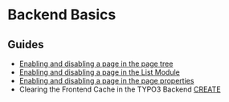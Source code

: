 # Backend Basics



## Guides

* [Enabling and disabling a page in the page tree](/10GettingStarted/20BasicConfiguration/10BackendBasics/EnablingAndDisablingAPageInThePageTree.md)
* [Enabling and disabling a page in the List Module](/10GettingStarted/20BasicConfiguration/10BackendBasics/EnablingAndDisablingAPageInTheListModule.md)
* [Enabling and disabling a page in the page properties](/10GettingStarted/20BasicConfiguration/10BackendBasics/EnablingAndDisablingAPageInThePageProperties.md)
* Clearing the Frontend Cache in the TYPO3 Backend [CREATE](https://github.com/TYPO3-Documentation/TYPO3CMS-Guide-StepByStep/new/contrib/Documentation/10GettingStarted/20BasicConfiguration/10BackendBasics?filename=ClearingTheFrontendCacheInTheTypo3Backend.md&value=Copy+content+the+template+from%3A+https%3A%2F%2Fraw.githubusercontent.com%2FTYPO3-Documentation%2FTYPO3CMS-Guide-StepByStep%2Frefs%2Fheads%2Fcontrib%2FDocumentation%2F90Contribute%2F10Template%2FIndex.md)
